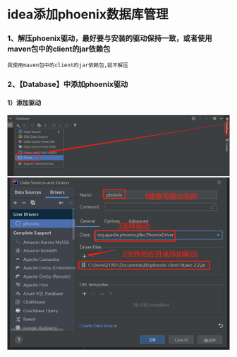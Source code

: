 # idea添加phoenix数据库管理

### 1、解压phoenix驱动，最好要与安装的驱动保持一致，或者使用maven包中的client的jar依赖包
    我使用maven包中的client的jar依赖包,就不解压

### 2、【Database】中添加phoenix驱动
#### 1）添加驱动
![添加驱动1](https://github.com/wskvfhprrk/srpingboot-mybatia-phoenix/blob/main/picture/img_1.png)
![添加驱动2](https://github.com/wskvfhprrk/srpingboot-mybatia-phoenix/blob/main/picture/img.png)